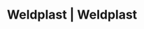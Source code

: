 ---
Link: "file:/Users/vinayakpatel/Downloads/www.weldplast.cz/eshop_products_compare/add/eshop-products-variant77"
product_name: "null"
product_id: "null"
title: "Weldplast | Weldplast"
product_desc: ""
product_specs: ""
product_downloads: ""
href: ""
accessories: ""
similar_products: ""
---